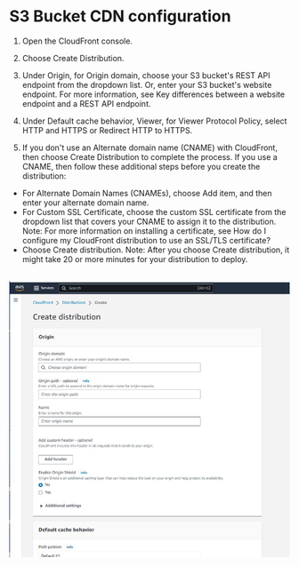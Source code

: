 # S3 Bucket CDN configuration


1. Open the CloudFront console.
2. Choose Create Distribution.
3. Under Origin, for Origin domain, choose your S3 bucket's REST API endpoint from the dropdown list. Or, enter your S3 bucket's website endpoint. For more information, see Key differences between a website endpoint and a REST API endpoint.
4. Under Default cache behavior, Viewer, for Viewer Protocol Policy, select HTTP and HTTPS or Redirect HTTP to HTTPS.

5. If you don't use an Alternate domain name (CNAME) with CloudFront, then choose Create Distribution to complete the process. If you use a CNAME, then follow these additional steps before you create the distribution:

 - For Alternate Domain Names (CNAMEs), choose Add item, and then enter your alternate domain name.
 - For Custom SSL Certificate, choose the custom SSL certificate from the dropdown list that covers your CNAME to assign it to the distribution.
Note: For more information on installing a certificate, see How do I configure my CloudFront distribution to use an SSL/TLS certificate?
- Choose Create distribution.
Note: After you choose Create distribution, it might take 20 or more minutes for your distribution to deploy.  
&nbsp;

![S3 CDN CloudFront](../../img/s3-cdn-distribution.JPG)